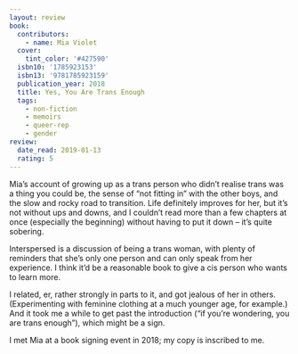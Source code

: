 ```yaml
---
layout: review
book:
  contributors:
    - name: Mia Violet
  cover:
    tint_color: '#427590'
  isbn10: '1785923153'
  isbn13: '9781785923159'
  publication_year: 2018
  title: Yes, You Are Trans Enough
  tags:
    - non-fiction
    - memoirs
    - queer-rep
    - gender
review:
  date_read: 2019-01-13
  rating: 5
---
```


Mia’s account of growing up as a trans person who didn’t realise trans was a thing you could be, the sense of “not fitting in” with the other boys, and the slow and rocky road to transition. Life definitely improves for her, but it’s not without ups and downs, and I couldn’t read more than a few chapters at once (especially the beginning) without having to put it down – it’s quite sobering.

Interspersed is a discussion of being a trans woman, with plenty of reminders that she’s only one person and can only speak from her experience. I think it’d be a reasonable book to give a cis person who wants to learn more.

I related, er, rather strongly in parts to it, and got jealous of her in others. (Experimenting with feminine clothing at a much younger age, for example.) And it took me a while to get past the introduction (“if you’re wondering, you are trans enough”), which might be a sign.

I met Mia at a book signing event in 2018; my copy is inscribed to me.
